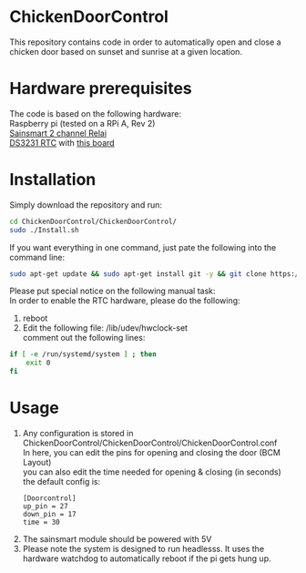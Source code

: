 # ChickenDoorControl
This repository contains code in order to automatically open and close a chicken door based on sunset and sunrise at a given location.

# Hardware prerequisites
The code is based on the following hardware: <br>
Raspberry pi (tested on a RPi A, Rev 2) <br>
[Sainsmart 2 channel Relai](https://www.sainsmart.com/products/2-channel-5v-relay-module) <br>
[DS3231 RTC](https://datasheets.maximintegrated.com/en/ds/DS3231.pdf) with [this board](https://smile.amazon.de/HALJIA-Präzision-Arbeitsspeicher-Arduino-Raspberry/dp/B01F6MJZGQ)

# Installation
Simply download the repository and run:
```bash
cd ChickenDoorControl/ChickenDoorControl/
sudo ./Install.sh
```
If you want everything in one command, just pate the following into the command line:
```bash
sudo apt-get update && sudo apt-get install git -y && git clone https://github.com/NitramLegov/ChickenDoorControl.git && cd ChickenDoorControl/ChickenDoorControl && sudo ./Install.sh
```

Please put special notice on the following manual task:<br>
In order to enable the RTC hardware, please do the following:<br>
1. reboot <br>
2. Edit the following file: /lib/udev/hwclock-set <br>
comment out the following lines:<br>
```bash
if [ -e /run/systemd/system ] ; then
    exit 0
fi
```

# Usage
1. Any configuration is stored in ChickenDoorControl/ChickenDoorControl/ChickenDoorControl.conf<br>
      In here, you can edit the pins for opening and closing the door (BCM Layout)<br>
      you can also edit the time needed for opening & closing (in seconds)<br>
      the default config is:<br>
      ```
      [Doorcontrol]
      up_pin = 27
      down_pin = 17
      time = 30
      ```
2. The sainsmart module should be powered with 5V<br>
3. Please note the system is designed to run headlesss. It uses the hardware watchdog to automatically reboot if the pi gets hung up.
